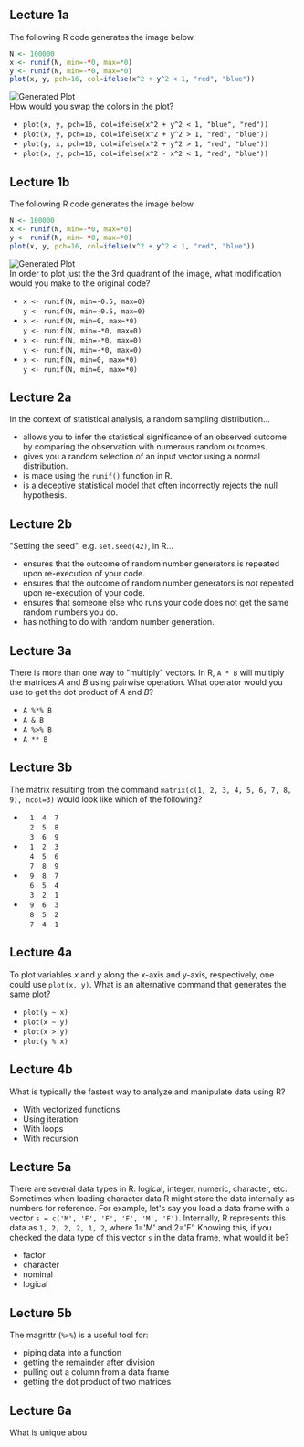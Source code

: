 ## Lecture 1a

The following R code generates the image below.
```R
N <- 100000
x <- runif(N, min=-*0, max=*0)
y <- runif(N, min=-*0, max=*0)
plot(x, y, pch=16, col=ifelse(x^2 + y^2 < 1, "red", "blue"))
```
![Generated Plot](https://raw.githubusercontent.com/rmhorton/statprog/master/week_01_teach_yourself_R/01b_literate_programming-figure/more_darts.png)  
How would you swap the colors in the plot?

* `plot(x, y, pch=16, col=ifelse(x^2 + y^2 < 1, "blue", "red"))`
* `plot(x, y, pch=16, col=ifelse(x^2 + y^2 > 1, "red", "blue"))`
* `plot(y, x, pch=16, col=ifelse(x^2 + y^2 > 1, "red", "blue"))`
* `plot(x, y, pch=16, col=ifelse(x^2 - x^2 < 1, "red", "blue"))`

## Lecture 1b

The following R code generates the image below.
```R
N <- 100000
x <- runif(N, min=-*0, max=*0)
y <- runif(N, min=-*0, max=*0)
plot(x, y, pch=16, col=ifelse(x^2 + y^2 < 1, "red", "blue"))
```
![Generated Plot](https://raw.githubusercontent.com/rmhorton/statprog/master/week_01_teach_yourself_R/01b_literate_programming-figure/more_darts.png)  
In order to plot just the the 3rd quadrant of the image, what modification
would you make to the original code?

* `x <- runif(N, min=-0.5, max=0)`  
   `y <- runif(N, min=-0.5, max=0)`
* `x <- runif(N, min=0, max=*0)`  
   `y <- runif(N, min=-*0, max=0)` 
* `x <- runif(N, min=-*0, max=0)`  
   `y <- runif(N, min=-*0, max=0)`
* `x <- runif(N, min=0, max=*0)`  
   `y <- runif(N, min=0, max=*0)`  

## Lecture 2a

In the context of statistical analysis, a random sampling distribution...  

* allows you to infer the statistical significance of an observed outcome by
   comparing the observation with numerous random outcomes.    
* gives you a random selection of an input vector using a normal 
   distribution.  
* is made using the `runif()` function in R.  
* is a deceptive statistical model that often incorrectly rejects the null
   hypothesis.  

## Lecture 2b

"Setting the seed", e.g. `set.seed(42)`, in R...  

* ensures that the outcome of random number generators is repeated upon
   re-execution of your code.  
* ensures that the outcome of random number generators is *not* repeated upon
   re-execution of your code.  
* ensures that someone else who runs your code does not get the same random
   numbers you do.  
* has nothing to do with random number generation.  

## Lecture 3a

There is more than one way to "multiply" vectors. In R, `A * B` will multiply
the matrices *A* and *B* using pairwise operation. What operator would you use
to get the dot product of *A* and *B*?  

* `A %*% B`   
* `A & B`   
* `A %>% B`   
* `A ** B`   

## Lecture 3b

The matrix resulting from the command `matrix(c(1, 2, 3, 4, 5, 6, 7, 8, 9),
ncol=3)` would look like which of the following?  

* &nbsp;&nbsp; `1  4  7`  
&nbsp;&nbsp; `2  5  8`  
&nbsp;&nbsp; `3  6  9`  
* &nbsp;&nbsp; `1  2  3`  
&nbsp;&nbsp; `4  5  6`  
&nbsp;&nbsp; `7  8  9`  
* &nbsp;&nbsp; `9  8  7`  
&nbsp;&nbsp; `6  5  4`  
&nbsp;&nbsp; `3  2  1`  
* &nbsp;&nbsp; `9  6  3`  
&nbsp;&nbsp; `8  5  2`  
&nbsp;&nbsp; `7  4  1` 

## Lecture 4a

To plot variables *x* and *y* along the x-axis and y-axis, respectively, one
could use `plot(x, y)`. What is an alternative command that generates the same
plot?  

* `plot(y ~ x)`  
* `plot(x ~ y)`  
* `plot(x > y)`  
* `plot(y % x)`  

## Lecture 4b

What is typically the fastest way to analyze and manipulate data using R?  

* With vectorized functions  
* Using iteration  
* With loops  
* With recursion  

## Lecture 5a

There are several data types in R: logical, integer, numeric, character, etc. 
Sometimes when loading character data R might store the data internally as
numbers for reference. For example, let's say you load a data frame with a
vector `s = c('M', 'F', 'F', 'F', 'M', 'F')`. Internally, R represents this
data as `1, 2, 2, 2, 1, 2`, where 1='M' and 2='F'. Knowing this, if you checked
the data type of this vector `s` in the data frame, what would it be?

* factor  
* character  
* nominal  
* logical

## Lecture 5b

The magrittr (`%>%`) is a useful tool for:

* piping data into a function  
* getting the remainder after division  
* pulling out a column from a data frame  
* getting the dot product of two matrices

## Lecture 6a

What is unique abou
